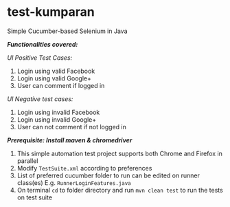 # test-kumparan
Simple Cucumber-based Selenium in Java

***Functionalities covered:***

_UI Positive Test Cases:_
1. Login using valid Facebook
2. Login using valid Google+
3. User can comment if logged in

_UI Negative test cases:_
1. Login using invalid Facebook
2. Login using invalid Google+
3. User can not comment if not logged in

***Prerequisite: Install maven & chromedriver***

1. This simple automation test project supports both Chrome and Firefox in parallel
2. Modify `TestSuite.xml` according to preferences
3. List of preferred cucumber folder to run can be edited on runner class(es) E.g. `RunnerLoginFeatures.java`
5. On terminal `cd` to folder directory and run `mvn clean test` to run the tests on test suite
